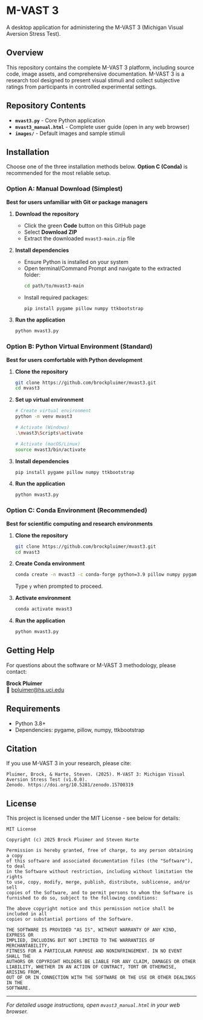 # M-VAST 3

A desktop application for administering the M-VAST 3 (Michigan Visual Aversion Stress Test).

## Overview

This repository contains the complete M-VAST 3 platform, including source code, image assets, and comprehensive documentation. M-VAST 3 is a research tool designed to present visual stimuli and collect subjective ratings from participants in controlled experimental settings.

## Repository Contents

- **`mvast3.py`** - Core Python application
- **`mvast3_manual.html`** - Complete user guide (open in any web browser)
- **`images/`** - Default images and sample stimuli

## Installation

Choose one of the three installation methods below. **Option C (Conda)** is recommended for the most reliable setup.

### Option A: Manual Download (Simplest)

**Best for users unfamiliar with Git or package managers**

1. **Download the repository**
   - Click the green **Code** button on this GitHub page
   - Select **Download ZIP**
   - Extract the downloaded `mvast3-main.zip` file

2. **Install dependencies**
   - Ensure Python is installed on your system
   - Open terminal/Command Prompt and navigate to the extracted folder:
     ```bash
     cd path/to/mvast3-main
     ```
   - Install required packages:
     ```bash
     pip install pygame pillow numpy ttkbootstrap
     ```

3. **Run the application**
   ```bash
   python mvast3.py
   ```

### Option B: Python Virtual Environment (Standard)

**Best for users comfortable with Python development**

1. **Clone the repository**
   ```bash
   git clone https://github.com/brockpluimer/mvast3.git
   cd mvast3
   ```

2. **Set up virtual environment**
   ```bash
   # Create virtual environment
   python -m venv mvast3
   
   # Activate (Windows)
   .\mvast3\Scripts\activate
   
   # Activate (macOS/Linux)
   source mvast3/bin/activate
   ```

3. **Install dependencies**
   ```bash
   pip install pygame pillow numpy ttkbootstrap
   ```

4. **Run the application**
   ```bash
   python mvast3.py
   ```

### Option C: Conda Environment (Recommended)

**Best for scientific computing and research environments**

1. **Clone the repository**
   ```bash
   git clone https://github.com/brockpluimer/mvast3.git
   cd mvast3
   ```

2. **Create Conda environment**
   ```bash
   conda create -n mvast3 -c conda-forge python=3.9 pillow numpy pygame ttkbootstrap
   ```
   Type `y` when prompted to proceed.

3. **Activate environment**
   ```bash
   conda activate mvast3
   ```

4. **Run the application**
   ```bash
   python mvast3.py
   ```

## Getting Help

For questions about the software or M-VAST 3 methodology, please contact:

**Brock Pluimer**  
📧 bpluimer@hs.uci.edu

## Requirements

- Python 3.8+
- Dependencies: pygame, pillow, numpy, ttkbootstrap

## Citation

If you use M-VAST 3 in your research, please cite:

```
Pluimer, Brock, & Harte, Steven. (2025). M-VAST 3: Michigan Visual Aversion Stress Test (v1.0.0). 
Zenodo. https://doi.org/10.5281/zenodo.15700319
```

## License

This project is licensed under the MIT License - see below for details:

```
MIT License

Copyright (c) 2025 Brock Pluimer and Steven Harte

Permission is hereby granted, free of charge, to any person obtaining a copy
of this software and associated documentation files (the "Software"), to deal
in the Software without restriction, including without limitation the rights
to use, copy, modify, merge, publish, distribute, sublicense, and/or sell
copies of the Software, and to permit persons to whom the Software is
furnished to do so, subject to the following conditions:

The above copyright notice and this permission notice shall be included in all
copies or substantial portions of the Software.

THE SOFTWARE IS PROVIDED "AS IS", WITHOUT WARRANTY OF ANY KIND, EXPRESS OR
IMPLIED, INCLUDING BUT NOT LIMITED TO THE WARRANTIES OF MERCHANTABILITY,
FITNESS FOR A PARTICULAR PURPOSE AND NONINFRINGEMENT. IN NO EVENT SHALL THE
AUTHORS OR COPYRIGHT HOLDERS BE LIABLE FOR ANY CLAIM, DAMAGES OR OTHER
LIABILITY, WHETHER IN AN ACTION OF CONTRACT, TORT OR OTHERWISE, ARISING FROM,
OUT OF OR IN CONNECTION WITH THE SOFTWARE OR THE USE OR OTHER DEALINGS IN THE
SOFTWARE.
```

---

*For detailed usage instructions, open `mvast3_manual.html` in your web browser.*
